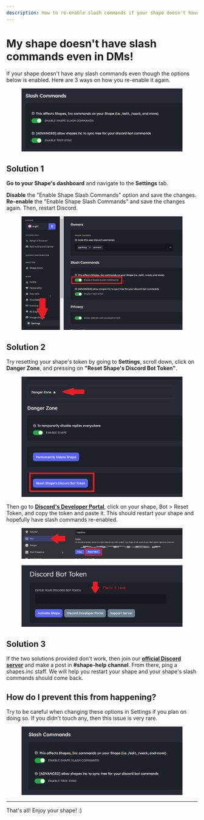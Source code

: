 ```yaml
---
description: How to re-enable slash commands if your shape doesn't have one.
---
```


# My shape doesn't have slash commands even in DMs!

If your shape doesn't have any slash commands even though the options below is enabled. Here are 3 ways on how you re-enable it again.

<figure><img src="../../.gitbook/assets/image (110).png" alt=""><figcaption></figcaption></figure>

## Solution 1

**Go to your Shape's dashboard** and navigate to the **Settings** tab.&#x20;

**Disable** the "Enable Shape Slash Commands" option and save the changes. **Re-enable** the "Enable Shape Slash Commands" and save the changes again. Then, restart Discord.

<figure><img src="../../.gitbook/assets/image (112).png" alt=""><figcaption></figcaption></figure>

## Solution 2

Try resetting your shape's token by going to **Settings**, scroll down, click on **Danger Zone**, and pressing on **"Reset Shape's Discord Bot Token"**.

<figure><img src="../../.gitbook/assets/image (114).png" alt=""><figcaption></figcaption></figure>

Then go to [**Discord's Developer Portal**](https://discord.com/developers/applications/), click on your shape, Bot > Reset Token, and copy the token and paste it. This should restart your shape and hopefully have slash commands re-enabled.

<figure><img src="../../.gitbook/assets/image (115).png" alt=""><figcaption></figcaption></figure>

<figure><img src="../../.gitbook/assets/image (116).png" alt=""><figcaption></figcaption></figure>

## Solution 3

If the two solutions provided don't work, then join our [**official Discord server**](https://discord.gg/shapes) and make a post in **#shape-help channel**. From there, ping a shapes.inc staff. We will help you restart your shape and your shape's slash commands should come back.

## How do I prevent this from happening?

Try to be careful when changing these options in Settings if you plan on doing so. If you didn't touch any, then this issue is very rare.

<figure><img src="../../.gitbook/assets/image (118).png" alt=""><figcaption></figcaption></figure>

***

That's all! Enjoy your shape! :)
